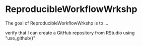 
# ReproducibleWorkflowWrkshp

<!-- badges: start -->
<!-- badges: end -->

The goal of ReproducibleWorkflowWrkshp is to ...

verify that I can create a GitHub repository from RStudio using "use_github()"
